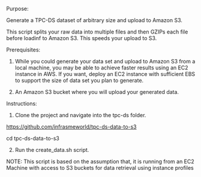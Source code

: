 Purpose:

Generate a TPC-DS dataset of arbitrary size and upload to Amazon S3.

This script splits your raw data into multiple files and then GZIPs each file before loadinf to Amazon S3. This speeds your upload to S3.

Prerequisites:

1. While you could generate your data set and upload to Amazon S3 from a local machine, you may be able to achieve faster results using an EC2 instance in AWS. If you want, deploy an EC2 instance with sufficient EBS to support the size of data set you plan to generate.

2. An Amazon S3 bucket where you will upload your generated data.


Instructions:

1. Clone the project and navigate into the tpc-ds folder. 

https://github.com/infrasmeworld/tpc-ds-data-to-s3

cd tpc-ds-data-to-s3

2. Run the create_data.sh script.

NOTE: This script is based on the assumption that, it is running from an EC2 Machine with access to S3 buckets for data retrieval using instance profiles



